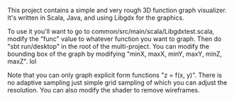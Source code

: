 This project contains a simple and very rough 3D function graph visualizer. It's written in Scala, Java, and using Libgdx for the graphics.

To use it you'll want to go to common/src/main/scala/Libgdxtest.scala, modify the "func" value to whatever function you want to graph. Then do "sbt run/desktop" in the root of the multi-project. You can modify the bounding box of the graph by modifying "minX, maxX, minY, maxY, minZ, maxZ". lol

Note that you can only graph explicit form functions "z = f(x, y)". There is no adaptive sampling just simple grid sampling of which you can adjust the resolution. You can also modify the shader to remove wireframes.
